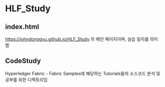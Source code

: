 # HLF_Study

## index.html
https://johndonggyu.github.io/HLF_Study 의 메인 페이지이며, 실습 일지를 의미함

## CodeStudy
Hyperledger Fabric - Fabric Samples에 해당하는 Tutorials들의 소스코드 분석 및 공부를 위한 디렉토리임
